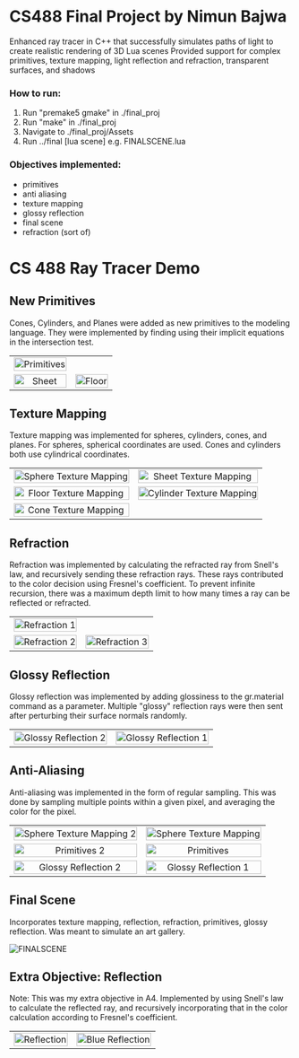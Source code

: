 # CS488 Final Project by Nimun Bajwa

Enhanced ray tracer in C++ that successfully simulates paths of light to create realistic rendering of 3D Lua scenes
Provided support for complex primitives, texture mapping, light reflection and refraction, transparent surfaces, and shadows

### How to run:

1. Run "premake5 gmake" in ./final_proj
2. Run "make" in ./final_proj
3. Navigate to ./final_proj/Assets
4. Run ../final [lua scene]
    e.g. FINALSCENE.lua

### Objectives implemented:
- primitives
- anti aliasing
- texture mapping
- glossy reflection
- final scene
- refraction (sort of)

# CS 488 Ray Tracer Demo

## New Primitives
Cones, Cylinders, and Planes were added as new primitives to the modeling language. They were implemented by finding using their implicit equations in the intersection test.

<table>
  <tr>
    <td align="center">
      <img src="demoPics/Primitives/primitives.png" alt="Primitives" style="width: 100%;">
    </td>
  </tr>
  <tr>
    <td align="center">
      <img src="demoPics/Primitives/sheet.png" alt="Sheet" style="width: 100%;">
    </td>
    <td align="center">
      <img src="demoPics/Primitives/floor.png" alt="Floor" style="width: 100%;">
    </td>
  </tr>
</table>

## Texture Mapping
Texture mapping was implemented for spheres, cylinders, cones, and planes. For spheres, spherical coordinates are used. Cones and cylinders both use cylindrical coordinates.

<table>
  <tr>
    <td align="center">
      <img src="demoPics/TextureMapping/sphereTM.png" alt="Sphere Texture Mapping" style="width: 100%;">
    </td>
    <td align="center">
      <img src="demoPics/TextureMapping/sheetTM.png" alt="Sheet Texture Mapping" style="width: 100%;">
    </td>
  </tr>
  <tr>
    <td align="center">
      <img src="demoPics/TextureMapping/floorTM.png" alt="Floor Texture Mapping" style="width: 100%;">
    </td>
    <td align="center">
      <img src="demoPics/TextureMapping/cylinderTM.png" alt="Cylinder Texture Mapping" style="width: 100%;">
    </td>
  </tr>
  <tr>
    <td align="center">
      <img src="demoPics/TextureMapping/coneTM.png" alt="Cone Texture Mapping" style="width: 100%;">
    </td>
  </tr>
</table>

## Refraction
Refraction was implemented by calculating the refracted ray from Snell's law, and recursively sending these refraction rays. These rays contributed to the color decision using Fresnel's coefficient. To prevent infinite recursion, there was a maximum depth limit to how many times a ray can be reflected or refracted.

<table>
  <tr>
    <td align="center">
      <img src="demoPics/Refraction/floorRefraction.png" alt="Refraction 1" style="width: 100%;">
    </td>
  </tr>
  <tr>
    <td align="center">
      <img src="demoPics/Refraction/refraction.png" alt="Refraction 2" style="width: 100%;">
    </td>
    <td align="center">
      <img src="demoPics/Refraction/refractionOld.png" alt="Refraction 3" style="width: 100%;">
    </td>
  </tr>
</table>

## Glossy Reflection
Glossy reflection was implemented by adding glossiness to the gr.material command as a parameter. Multiple "glossy" reflection rays were then sent after perturbing their surface normals randomly.

<table>
  <tr>
    <td align="center">
      <img src="demoPics/GlossyReflection/glossyReflection1.png" alt="Glossy Reflection 2" style="width: 100%;">
    </td>
    <td align="center">
      <img src="demoPics/GlossyReflection/glossyReflection2.png" alt="Glossy Reflection 1" style="width: 100%;">
    </td>
  </tr>
</table>

## Anti-Aliasing
Anti-aliasing was implemented in the form of regular sampling. This was done by sampling multiple points within a given pixel, and averaging the color for the pixel.

<table>
  <tr>
    <td align="center">
      <img src="demoPics/AntiAliasing/sphereTM2.png" alt="Sphere Texture Mapping 2" style="width: 100%;">
    </td>
    <td align="center">
      <img src="demoPics/AntiAliasing/sphereTM.png" alt="Sphere Texture Mapping" style="width: 100%;">
    </td>
  </tr>
  <tr>
    <td align="center">
      <img src="demoPics/AntiAliasing/primitives2.png" alt="Primitives 2" style="width: 100%;">
    </td>
    <td align="center">
      <img src="demoPics/AntiAliasing/primitives.png" alt="Primitives" style="width: 100%;">
    </td>
  </tr>
  <tr>
    <td align="center">
      <img src="demoPics/AntiAliasing/glossyReflection2.png" alt="Glossy Reflection 2" style="width: 100%;">
    </td>
    <td align="center">
      <img src="demoPics/AntiAliasing/glossyReflection1.png" alt="Glossy Reflection 1" style="width: 100%;">
    </td>
  </tr>
</table>

## Final Scene
Incorporates texture mapping, reflection, refraction, primitives, glossy reflection. Was meant to simulate an art gallery.

![FINALSCENE](demoPics/FinalScene/FINALSCENE.png)

## Extra Objective: Reflection
Note: This was my extra objective in A4.
Implemented by using Snell's law to calculate the reflected ray, and recursively incorporating that in the color calculation according to Fresnel's coefficient.

<table>
  <tr>
    <td align="center">
      <img src="demoPics/Reflection/reflection.png" alt="Reflection" style="width: 100%;">
    </td>
    <td align="center">
      <img src="demoPics/Reflection/blueReflection.png" alt="Blue Reflection" style="width: 100%;">
    </td>
  </tr>
</table>
